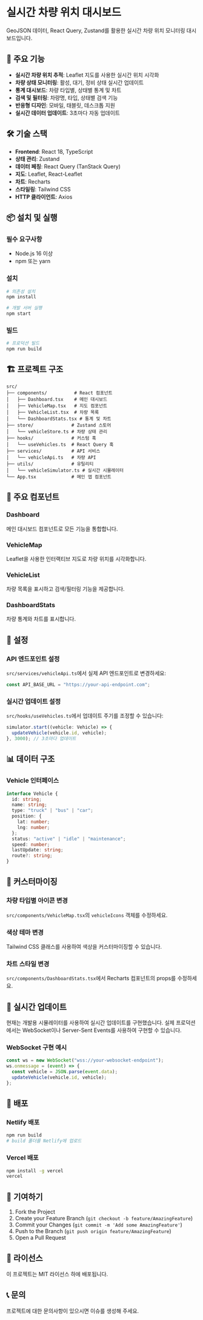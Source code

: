 # 실시간 차량 위치 대시보드

GeoJSON 데이터, React Query, Zustand를 활용한 실시간 차량 위치 모니터링 대시보드입니다.

## 🚀 주요 기능

- **실시간 차량 위치 추적**: Leaflet 지도를 사용한 실시간 위치 시각화
- **차량 상태 모니터링**: 활성, 대기, 정비 상태 실시간 업데이트
- **통계 대시보드**: 차량 타입별, 상태별 통계 및 차트
- **검색 및 필터링**: 차량명, 타입, 상태별 검색 기능
- **반응형 디자인**: 모바일, 태블릿, 데스크톱 지원
- **실시간 데이터 업데이트**: 3초마다 자동 업데이트

## 🛠️ 기술 스택

- **Frontend**: React 18, TypeScript
- **상태 관리**: Zustand
- **데이터 페칭**: React Query (TanStack Query)
- **지도**: Leaflet, React-Leaflet
- **차트**: Recharts
- **스타일링**: Tailwind CSS
- **HTTP 클라이언트**: Axios

## 📦 설치 및 실행

### 필수 요구사항

- Node.js 16 이상
- npm 또는 yarn

### 설치

```bash
# 의존성 설치
npm install

# 개발 서버 실행
npm start
```

### 빌드

```bash
# 프로덕션 빌드
npm run build
```

## 🏗️ 프로젝트 구조

```
src/
├── components/          # React 컴포넌트
│   ├── Dashboard.tsx    # 메인 대시보드
│   ├── VehicleMap.tsx   # 지도 컴포넌트
│   ├── VehicleList.tsx  # 차량 목록
│   └── DashboardStats.tsx # 통계 및 차트
├── store/              # Zustand 스토어
│   └── vehicleStore.ts # 차량 상태 관리
├── hooks/              # 커스텀 훅
│   └── useVehicles.ts  # React Query 훅
├── services/           # API 서비스
│   └── vehicleApi.ts   # 차량 API
├── utils/              # 유틸리티
│   └── vehicleSimulator.ts # 실시간 시뮬레이터
└── App.tsx             # 메인 앱 컴포넌트
```

## 🎯 주요 컴포넌트

### Dashboard

메인 대시보드 컴포넌트로 모든 기능을 통합합니다.

### VehicleMap

Leaflet을 사용한 인터랙티브 지도로 차량 위치를 시각화합니다.

### VehicleList

차량 목록을 표시하고 검색/필터링 기능을 제공합니다.

### DashboardStats

차량 통계와 차트를 표시합니다.

## 🔧 설정

### API 엔드포인트 설정

`src/services/vehicleApi.ts`에서 실제 API 엔드포인트로 변경하세요:

```typescript
const API_BASE_URL = "https://your-api-endpoint.com";
```

### 실시간 업데이트 설정

`src/hooks/useVehicles.ts`에서 업데이트 주기를 조정할 수 있습니다:

```typescript
simulator.start((vehicle: Vehicle) => {
  updateVehicle(vehicle.id, vehicle);
}, 3000); // 3초마다 업데이트
```

## 📊 데이터 구조

### Vehicle 인터페이스

```typescript
interface Vehicle {
  id: string;
  name: string;
  type: "truck" | "bus" | "car";
  position: {
    lat: number;
    lng: number;
  };
  status: "active" | "idle" | "maintenance";
  speed: number;
  lastUpdate: string;
  route?: string;
}
```

## 🎨 커스터마이징

### 차량 타입별 아이콘 변경

`src/components/VehicleMap.tsx`의 `vehicleIcons` 객체를 수정하세요.

### 색상 테마 변경

Tailwind CSS 클래스를 사용하여 색상을 커스터마이징할 수 있습니다.

### 차트 스타일 변경

`src/components/DashboardStats.tsx`에서 Recharts 컴포넌트의 props를 수정하세요.

## 🔄 실시간 업데이트

현재는 개발용 시뮬레이터를 사용하여 실시간 업데이트를 구현했습니다. 실제 프로덕션에서는 WebSocket이나 Server-Sent Events를 사용하여 구현할 수 있습니다.

### WebSocket 구현 예시

```typescript
const ws = new WebSocket("wss://your-websocket-endpoint");
ws.onmessage = (event) => {
  const vehicle = JSON.parse(event.data);
  updateVehicle(vehicle.id, vehicle);
};
```

## 🚀 배포

### Netlify 배포

```bash
npm run build
# build 폴더를 Netlify에 업로드
```

### Vercel 배포

```bash
npm install -g vercel
vercel
```

## 🤝 기여하기

1. Fork the Project
2. Create your Feature Branch (`git checkout -b feature/AmazingFeature`)
3. Commit your Changes (`git commit -m 'Add some AmazingFeature'`)
4. Push to the Branch (`git push origin feature/AmazingFeature`)
5. Open a Pull Request

## 📝 라이선스

이 프로젝트는 MIT 라이선스 하에 배포됩니다.

## 📞 문의

프로젝트에 대한 문의사항이 있으시면 이슈를 생성해 주세요.
